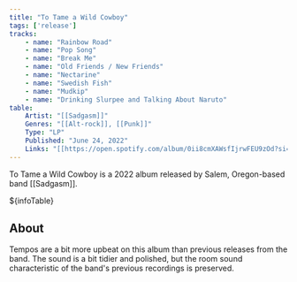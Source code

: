 ```yaml
---
title: "To Tame a Wild Cowboy"
tags: ['release']
tracks:
    - name: "Rainbow Road"
    - name: "Pop Song"
    - name: "Break Me"
    - name: "Old Friends / New Friends"
    - name: "Nectarine"
    - name: "Swedish Fish"
    - name: "Mudkip"
    - name: "Drinking Slurpee and Talking About Naruto"
table:
    Artist: "[[Sadgasm]]"
    Genres: "[[Alt-rock]], [[Punk]]"
    Type: "LP"
    Published: "June 24, 2022"
    Links: "[[https://open.spotify.com/album/0ii8cmXAWsfIjrwFEU9zOd?si=4geGpOXNTliXGlHY1cB4Fg | Spotify]]"
---
```


To Tame a Wild Cowboy is a 2022 album released by Salem, Oregon-based band [[Sadgasm]].

${infoTable}

## About

Tempos are a bit more upbeat on this album than previous releases from the band. The sound is a bit tidier and polished, but the room sound characteristic of the band's previous recordings is preserved.